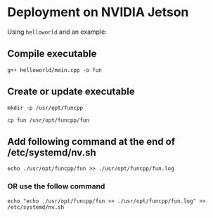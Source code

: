 # Deployment on NVIDIA Jetson

Using `helloworld` and an example:

## Compile executable

```
g++ helloworld/main.cpp -o fun
```

## Create or update executable 

```
mkdir -p /usr/opt/funcpp 

cp fun /usr/opt/funcpp/fun 
```

## Add following command at the end of /etc/systemd/nv.sh 

```
echo ./usr/opt/funcpp/fun >> ./usr/opt/funcpp/fun.log 
```

### OR use the follow command

```
echo "echo ./usr/opt/funcpp/fun >> ./usr/opt/funcpp/fun.log" >> /etc/systemd/nv.sh
```